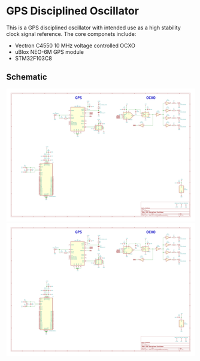 # GPS Disciplined Oscillator

This is a GPS disciplined oscillator with intended use as a high stability clock signal reference. The core componets include:
* Vectron C4550 10 MHz voltage controlled OCXO
* uBlox NEO-6M GPS module
* STM32F103C8

## Schematic

![Alt text](./Docs/GPSDO.svg)
<img src="./Docs/GPSDO.svg">

